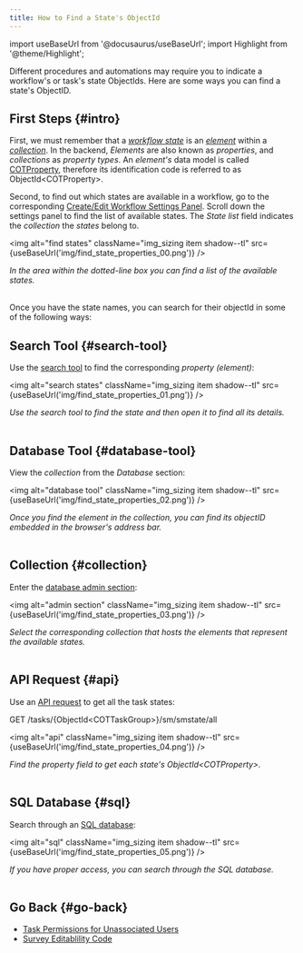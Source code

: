 ```yaml
---
title: How to Find a State's ObjectId
---
```

import useBaseUrl from '@docusaurus/useBaseUrl'; 
import Highlight from '@theme/Highlight';

Different procedures and automations may require you to indicate a workflow's or task's state ObjectIds. Here are some ways you can find a state's ObjectID.

## First Steps {#intro}

First, we must remember that a [_workflow state_](/docs/documentation/client/basic_concepts#state) is an [_element_](/docs/documentation/client/basic_concepts#elements) within a [_collection_](/docs/documentation/client/basic_concepts#collection). In the backend, _Elements_ are also known as _properties_, and _collections_ as _property types_. An _element's_ data model is called [COTProperty](/docs/documentation/models/databases/model_properties), therefore its identification code is referred to as ObjectId<COTProperty\>.

Second, to find out which states are available in a workflow, go to the corresponding [Create/Edit Workflow Settings Panel](/docs/documentation/admin/workflows/settings_panels/workflow_create_edit#states). Scroll down the settings panel to find the list of available states. The _State list_ field indicates the _collection_ the _states_ belong to.

<img alt="find states" className="img_sizing item shadow--tl" src={useBaseUrl('img/find_state_properties_00.png')} />
<br/>
<div className="text-center"><em>In the area within the dotted-line box you can find a list of the available states.</em></div>
<br/>

Once you have the state names, you can search for their objectId in some of the following ways:

## Search Tool {#search-tool}

Use the [search tool](/docs/documentation/client/client_search) to find the corresponding _property (element)_:  

<img alt="search states" className="img_sizing item shadow--tl" src={useBaseUrl('img/find_state_properties_01.png')} />
<br/>
<div className="text-center"><em>Use the search tool to find the state and then open it to find all its details.</em></div>
<br/>

## Database Tool {#database-tool}

View the _collection_ from the _Database_ section:

<img alt="database tool" className="img_sizing item shadow--tl" src={useBaseUrl('img/find_state_properties_02.png')} />
<br/>
<div className="text-center"><em>Once you find the element in the collection, you can find its objectID embedded in the browser's address bar.</em></div>
<br/>

## Collection {#collection}

Enter the [database admin section](/docs/documentation/admin/database/admin_database_overview): 

<img alt="admin section" className="img_sizing item shadow--tl" src={useBaseUrl('img/find_state_properties_03.png')} />
<br/>
<div className="text-center"><em>Select the corresponding collection that hosts the elements that represent the available states.</em></div>
<br/>

## API Request {#api}

Use an [API request](/docs/documentation/api/tasks/statemachines) to get all the task states:  

<span className="badge badge--success">GET</span> /tasks/&#123;ObjectId&#60;COTTaskGroup&#62;&#125;/sm/smstate/all

<img alt="api" className="img_sizing item shadow--tl" src={useBaseUrl('img/find_state_properties_04.png')} />
<br/>
<div className="text-center"><em>Find the property field to get each state's ObjectId&#60;COTProperty&#62;.</em></div>
<br/>

## SQL Database {#sql}

Search through an [SQL database](/docs/documentation/sql_bi/overview):

<img alt="sql" className="img_sizing item shadow--tl" src={useBaseUrl('img/find_state_properties_05.png')} />
<br/>
<div className="text-center"><em>If you have proper access, you can search through the SQL database.</em></div>
<br/>


## Go Back {#go-back}
- [Task Permissions for Unassociated Users](/docs/documentation/api/tasks#patch-taskgroup-permissions)
- [Survey Editablility Code](/docs/documentation/automation/surveys/survey_editable_code)